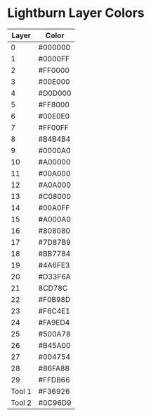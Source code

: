 # Lightburn Layer Colors
Layer | Color
----- | -----
0 | #000000
1 | #0000FF
2 | #FF0000
3 | #00E000
4 | #D0D000
5 | #FF8000
6 | #00E0E0
7 | #FF00FF
8 | #B4B4B4
9 | #0000A0
10 | #A00000
11 | #00A000
12 | #A0A000
13 | #C08000
14 | #00A0FF
15 | #A000A0
16 | #808080
17 | #7D87B9
18 | #BB7784
19 | #4A6FE3
20 | #D33F6A
21 | 8CD78C
22 | #F0B98D
23 | #F6C4E1
24 | #FA9ED4
25 | #500A78
26 | #B45A00
27 | #004754
28 | #86FA88
29 | #FFDB66
Tool 1 | #F36926
Tool 2 | #0C96D9  

